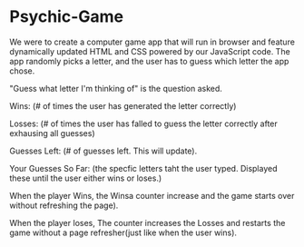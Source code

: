 # Psychic-Game
We were to create a computer game app that will run in browser and feature dynamically updated HTML and CSS powered by our JavaScript code.
The app randomly picks a letter, and the user has to guess which letter the app chose.

"Guess what letter I'm thinking of" is the question asked.

Wins: (# of times the user has generated the letter correctly)

Losses: (# of times the user has falled to guess the letter correctly after exhausing all guesses)

Guesses Left: (# of guesses left. This will update).

Your Guesses So Far: (the specfic letters taht the user typed. Displayed these until the user either wins or loses.)

When the player Wins, the Winsa counter increase and the game starts over without refreshing the page).

When the player loses, The counter increases the Losses and restarts the game without a page refresher(just like when the user wins). 
